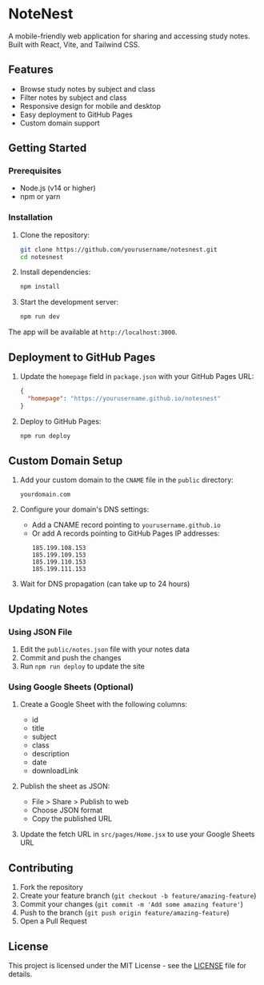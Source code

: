 # NoteNest

A mobile-friendly web application for sharing and accessing study notes. Built with React, Vite, and Tailwind CSS.

## Features

- Browse study notes by subject and class
- Filter notes by subject and class
- Responsive design for mobile and desktop
- Easy deployment to GitHub Pages
- Custom domain support

## Getting Started

### Prerequisites

- Node.js (v14 or higher)
- npm or yarn

### Installation

1. Clone the repository:
   ```bash
   git clone https://github.com/yourusername/notesnest.git
   cd notesnest
   ```

2. Install dependencies:
   ```bash
   npm install
   ```

3. Start the development server:
   ```bash
   npm run dev
   ```

The app will be available at `http://localhost:3000`.

## Deployment to GitHub Pages

1. Update the `homepage` field in `package.json` with your GitHub Pages URL:
   ```json
   {
     "homepage": "https://yourusername.github.io/notesnest"
   }
   ```

2. Deploy to GitHub Pages:
   ```bash
   npm run deploy
   ```

## Custom Domain Setup

1. Add your custom domain to the `CNAME` file in the `public` directory:
   ```
   yourdomain.com
   ```

2. Configure your domain's DNS settings:
   - Add a CNAME record pointing to `yourusername.github.io`
   - Or add A records pointing to GitHub Pages IP addresses:
     ```
     185.199.108.153
     185.199.109.153
     185.199.110.153
     185.199.111.153
     ```

3. Wait for DNS propagation (can take up to 24 hours)

## Updating Notes

### Using JSON File

1. Edit the `public/notes.json` file with your notes data
2. Commit and push the changes
3. Run `npm run deploy` to update the site

### Using Google Sheets (Optional)

1. Create a Google Sheet with the following columns:
   - id
   - title
   - subject
   - class
   - description
   - date
   - downloadLink

2. Publish the sheet as JSON:
   - File > Share > Publish to web
   - Choose JSON format
   - Copy the published URL

3. Update the fetch URL in `src/pages/Home.jsx` to use your Google Sheets URL

## Contributing

1. Fork the repository
2. Create your feature branch (`git checkout -b feature/amazing-feature`)
3. Commit your changes (`git commit -m 'Add some amazing feature'`)
4. Push to the branch (`git push origin feature/amazing-feature`)
5. Open a Pull Request

## License

This project is licensed under the MIT License - see the [LICENSE](LICENSE) file for details. 